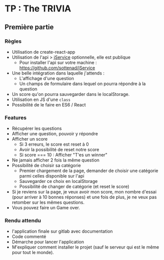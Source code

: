 # TP : The TRIVIA

## Première partie

### Règles
- Utilisation de create-react-app
- Utilisation de l'api > [jService](http://jservice.io/) optionnelle, elle est publique
  - Pour installer l'api sur votre machine : https://github.com/sottenad/jService
- Une belle intégration dans laquelle j'attends :
  - L'affichage d'une question
  - Un champs de formulaire dans lequel on pourra répondre à la question
- Un score qu'on pourra sauvegarder dans le localStorage.
- Utilisation en JS d'une `class`
- Possibilité de le faire en ES6 / React

### Features
- Récupérer les questions
- Afficher une question, pouvoir y répondre
- Afficher un score
  - Si 3 erreurs, le score est reset à 0
  - Avoir la possibilité de reset notre score
  - Si score === 10 : Afficher "T'es un winner"
- Ne jamais afficher 2 fois la même question
- Possibilité de choisir sa catégorie
  - Premier chargement de la page, demander de choisir une catégorie parmi celles disponible sur l'api
  - Sauvegarder ce choix en localStorage
  - Possibilité de changer de catégorie (et reset le score)
- Si je reviens sur la page, je veux avoir mon score, mon nombre d'essai (pour arriver à 10 bonnes réponses) et une fois de plus, je ne veux pas retomber sur les mêmes questions.
- Vous pouvez faire un Game over.

### Rendu attendu
- l'application finale sur gitlab avec documentation
- Code commenté 
- Démarche pour lancer l'application
- M'expliquer comment installer le projet (sauf le serveur qui est le même pour tout le monde).